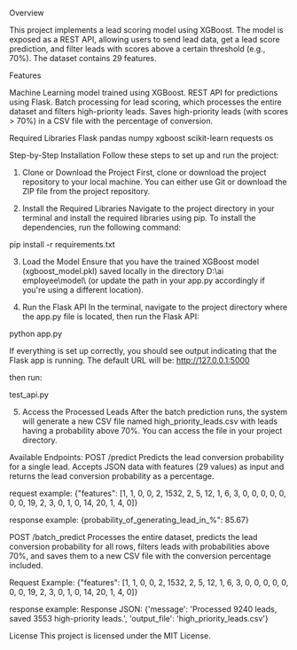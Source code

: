 Overview

This project implements a lead scoring model using XGBoost. The model is exposed as a REST API, allowing users to send lead data, get a lead score prediction, and filter leads with scores above a certain threshold (e.g., 70%). The dataset contains 29 features.

Features

Machine Learning model trained using XGBoost.
REST API for predictions using Flask.
Batch processing for lead scoring, which processes the entire dataset and filters high-priority leads.
Saves high-priority leads (with scores > 70%) in a CSV file with the percentage of conversion.

Required Libraries
Flask
pandas
numpy
xgboost
scikit-learn
requests
os

Step-by-Step Installation
Follow these steps to set up and run the project:

1. Clone or Download the Project
First, clone or download the project repository to your local machine. You can either use Git or download the ZIP file from the project repository.

2. Install the Required Libraries
Navigate to the project directory in your terminal and install the required libraries using pip.
To install the dependencies, run the following command:

pip install -r requirements.txt

3. Load the Model
Ensure that you have the trained XGBoost model (xgboost_model.pkl) saved locally in the directory D:\ai employee\model\ (or update the path in your app.py accordingly if you're using a different location).

4. Run the Flask API
In the terminal, navigate to the project directory where the app.py file is located, then run the Flask API:

python app.py

If everything is set up correctly, you should see output indicating that the Flask app is running. The default URL will be:
http://127.0.0.1:5000

then run:

test_api.py

5. Access the Processed Leads
After the batch prediction runs, the system will generate a new CSV file named high_priority_leads.csv with leads having a probability above 70%. You can access the file in your project directory.

Available Endpoints:
POST /predict
Predicts the lead conversion probability for a single lead. Accepts JSON data with features (29 values) as input and returns the lead conversion probability as a percentage.

request example:
{"features": [1, 1, 0, 0, 2, 1532, 2, 5, 12, 1, 6, 3, 0, 0, 0, 0, 0, 0, 0, 19, 2, 3, 0, 1, 0, 14, 20, 1, 4, 0]}

response example:
{probability_of_generating_lead_in_%": 85.67}


POST /batch_predict
Processes the entire dataset, predicts the lead conversion probability for all rows, filters leads with probabilities above 70%, and saves them to a new CSV file with the conversion percentage included.

Request Example:
{"features": [1, 1, 0, 0, 2, 1532, 2, 5, 12, 1, 6, 3, 0, 0, 0, 0, 0, 0, 0, 19, 2, 3, 0, 1, 0, 14, 20, 1, 4, 0]}

response example:
Response JSON: {'message': 'Processed 9240 leads, saved 3553 high-priority leads.', 'output_file': 'high_priority_leads.csv'}

License
This project is licensed under the MIT License.
